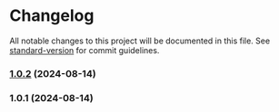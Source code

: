 # Changelog

All notable changes to this project will be documented in this file. See [standard-version](https://github.com/conventional-changelog/standard-version) for commit guidelines.

### [1.0.2](https://github.com/fat-buddha-designs/eleventy-social-images/compare/v1.0.1...v1.0.2) (2024-08-14)

### 1.0.1 (2024-08-14)
